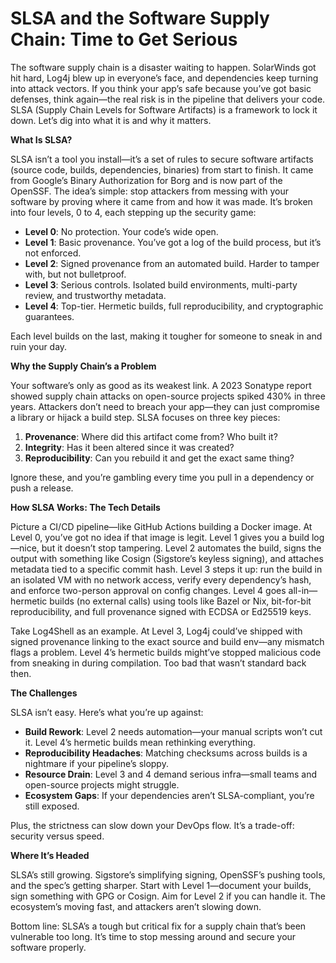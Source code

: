 # SLSA and the Software Supply Chain: Time to Get Serious

The software supply chain is a disaster waiting to happen. SolarWinds got hit hard, Log4j blew up in everyone’s face, and dependencies keep turning into attack vectors. If you think your app’s safe because you’ve got basic defenses, think again—the real risk is in the pipeline that delivers your code. SLSA (Supply Chain Levels for Software Artifacts) is a framework to lock it down. Let’s dig into what it is and why it matters.

**What Is SLSA?**

SLSA isn’t a tool you install—it’s a set of rules to secure software artifacts (source code, builds, dependencies, binaries) from start to finish. It came from Google’s Binary Authorization for Borg and is now part of the OpenSSF. The idea’s simple: stop attackers from messing with your software by proving where it came from and how it was made. It’s broken into four levels, 0 to 4, each stepping up the security game:

* **Level 0**: No protection. Your code’s wide open.
* **Level 1**: Basic provenance. You’ve got a log of the build process, but it’s not enforced.
* **Level 2**: Signed provenance from an automated build. Harder to tamper with, but not bulletproof.
* **Level 3**: Serious controls. Isolated build environments, multi-party review, and trustworthy metadata.
* **Level 4**: Top-tier. Hermetic builds, full reproducibility, and cryptographic guarantees.

Each level builds on the last, making it tougher for someone to sneak in and ruin your day.

**Why the Supply Chain’s a Problem**

Your software’s only as good as its weakest link. A 2023 Sonatype report showed supply chain attacks on open-source projects spiked 430% in three years. Attackers don’t need to breach your app—they can just compromise a library or hijack a build step. SLSA focuses on three key pieces:

1. **Provenance**: Where did this artifact come from? Who built it?
2. **Integrity**: Has it been altered since it was created?
3. **Reproducibility**: Can you rebuild it and get the exact same thing?

Ignore these, and you’re gambling every time you pull in a dependency or push a release.

**How SLSA Works: The Tech Details**

Picture a CI/CD pipeline—like GitHub Actions building a Docker image. At Level 0, you’ve got no idea if that image is legit. Level 1 gives you a build log—nice, but it doesn’t stop tampering. Level 2 automates the build, signs the output with something like Cosign (Sigstore’s keyless signing), and attaches metadata tied to a specific commit hash. Level 3 steps it up: run the build in an isolated VM with no network access, verify every dependency’s hash, and enforce two-person approval on config changes. Level 4 goes all-in—hermetic builds (no external calls) using tools like Bazel or Nix, bit-for-bit reproducibility, and full provenance signed with ECDSA or Ed25519 keys.

Take Log4Shell as an example. At Level 3, Log4j could’ve shipped with signed provenance linking to the exact source and build env—any mismatch flags a problem. Level 4’s hermetic builds might’ve stopped malicious code from sneaking in during compilation. Too bad that wasn’t standard back then.

**The Challenges**

SLSA isn’t easy. Here’s what you’re up against:

* **Build Rework**: Level 2 needs automation—your manual scripts won’t cut it. Level 4’s hermetic builds mean rethinking everything.
* **Reproducibility Headaches**: Matching checksums across builds is a nightmare if your pipeline’s sloppy.
* **Resource Drain**: Level 3 and 4 demand serious infra—small teams and open-source projects might struggle.
* **Ecosystem Gaps**: If your dependencies aren’t SLSA-compliant, you’re still exposed.

Plus, the strictness can slow down your DevOps flow. It’s a trade-off: security versus speed.

**Where It’s Headed**

SLSA’s still growing. Sigstore’s simplifying signing, OpenSSF’s pushing tools, and the spec’s getting sharper. Start with Level 1—document your builds, sign something with GPG or Cosign. Aim for Level 2 if you can handle it. The ecosystem’s moving fast, and attackers aren’t slowing down.

Bottom line: SLSA’s a tough but critical fix for a supply chain that’s been vulnerable too long. It’s time to stop messing around and secure your software properly.
